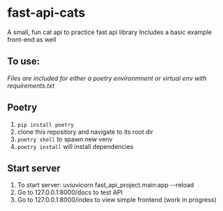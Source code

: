 # fast-api-cats
A small, fun cat api to practice fast api library
Includes a basic example front-end as well

## To use:
*Files are included for either a poetry environmnent or virtual env with requirements.txt*

## Poetry
1. `pip install poetry`
2. clone this repository and navigate to its root dir
3. `poetry shell` to spawn new venv
4. `poetry install` will install dependencies

## Start server
1. To start server: uviuvicorn fast_api_project.main:app --reload
2. Go to 127.0.0.1:8000/docs to test API
3. Go to 127.0.0.1:8000/index to view simple frontend (work in progress)
